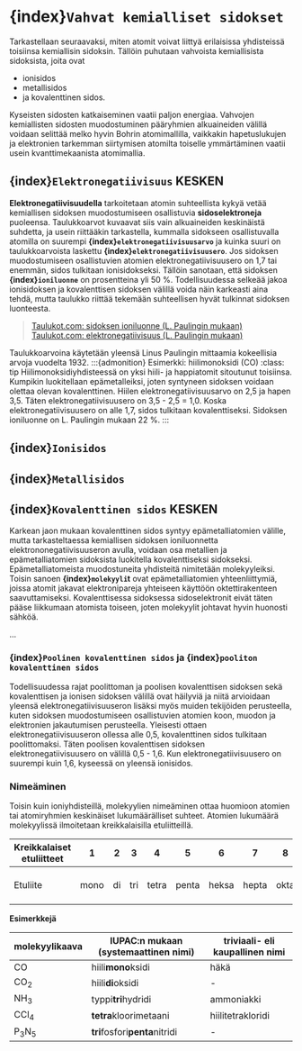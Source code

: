 # {index}`Vahvat kemialliset sidokset`

Tarkastellaan seuraavaksi, miten atomit voivat liittyä erilaisissa yhdisteissä toisiinsa kemiallisin sidoksin. Tällöin puhutaan vahvoista kemiallisista sidoksista, joita ovat
- ionisidos
- metallisidos
- ja kovalenttinen sidos.

Kyseisten sidosten katkaiseminen vaatii paljon energiaa. Vahvojen kemiallisten sidosten muodostuminen pääryhmien alkuaineiden välillä voidaan selittää melko hyvin Bohrin atomimallilla, vaikkakin hapetuslukujen ja elektronien tarkemman siirtymisen atomilta toiselle ymmärtäminen vaatii usein kvanttimekaanista atomimallia.

## {index}`Elektronegatiivisuus` KESKEN
**Elektronegatiivisuudella** tarkoitetaan atomin suhteellista kykyä vetää kemiallisen sidoksen muodostumiseen osallistuvia **sidoselektroneja** puoleensa. Taulukkoarvot kuvaavat siis vain alkuaineiden keskinäistä suhdetta, ja usein riittääkin tarkastella, kummalla sidokseen osallistuvalla atomilla on suurempi **{index}`elektronegatiivisuusarvo`** ja kuinka suuri on taulukkoarvoista laskettu **{index}`elektronegatiivisuusero`**. Jos sidoksen muodostumiseen osallistuvien atomien elektronegatiivisuusero on 1,7 tai enemmän, sidos tulkitaan ionisidokseksi. Tällöin sanotaan, että sidoksen **{index}`ioniluonne`** on prosentteina yli 50 %. Todellisuudessa selkeää jakoa ionisidoksen ja kovalenttisen sidoksen välillä voida näin karkeasti aina tehdä, mutta taulukko riittää tekemään suhteellisen hyvät tulkinnat sidoksen luonteesta.

> <a href="https://www.taulukot.com/kemia/alkuaineet/#sidoksen_ioniluonne%C2%A0%C2%A0_(l._paulingin_mukaan)" target="_blank">Taulukot.com: sidoksen ioniluonne (L. Paulingin mukaan)</a>
> <a href="https://www.taulukot.com/kemia/alkuaineet/#elektronegatiivisuus_%C2%A0_(l._paulingin_mukaan)" target="_blank">Taulukot.com: elektronegatiivisuus   (L. Paulingin mukaan)</a>

Taulukkoarvoina käytetään yleensä Linus Paulingin mittaamia kokeellisia arvoja vuodelta 1932.
:::{admonition} Esimerkki: hiilimonoksidi (CO)
:class: tip
Hiilimonoksidiyhdisteessä on yksi hiili- ja happiatomit sitoutunut toisiinsa. Kumpikin luokitellaan epämetalleiksi, joten syntyneen sidoksen voidaan olettaa olevan kovalenttinen. Hiilen elektronegatiivisuusarvo on 2,5 ja hapen 3,5. Täten elektronegatiivisuusero on 3,5 - 2,5 = 1,0. Koska elektronegatiivisuusero on alle 1,7, sidos tulkitaan kovalenttiseksi. Sidoksen ioniluonne on L. Paulingin mukaan 22 %.
:::


## {index}`Ionisidos`

## {index}`Metallisidos`

## {index}`Kovalenttinen sidos` KESKEN
Karkean jaon mukaan kovalenttinen sidos syntyy epämetalliatomien välille, mutta tarkasteltaessa kemiallisen sidoksen ioniluonnetta  elektrononegatiivisuuseron avulla, voidaan osa metallien ja epämetalliatomien sidoksista luokitella kovalenttiseksi sidokseksi. Epämetalliatomeista muodostuneita yhdisteitä nimitetään molekyyleiksi. Toisin sanoen **{index}`molekyyli`t** ovat epämetalliatomien yhteenliittymiä, joissa atomit jakavat elektronipareja yhteiseen käyttöön oktettirakenteen saavuttamiseksi. Kovalenttisessa sidoksessa sidoselektronit eivät täten pääse liikkumaan atomista toiseen, joten molekyylit johtavat hyvin huonosti sähköä.

...

### {index}`Poolinen kovalenttinen sidos` ja {index}`pooliton kovalenttinen sidos`
Todellisuudessa rajat poolittoman ja poolisen kovalenttisen sidoksen sekä kovalenttisen ja ionisen sidoksen välillä ovat häilyviä ja niitä arvioidaan yleensä elektronegatiivisuuseron lisäksi myös muiden tekijöiden perusteella, kuten sidoksen muodostumiseen osallistuvien atomien koon, muodon ja elektronien jakautumisen perusteella. Yleisesti ottaen elektronegatiivisuuseron ollessa alle 0,5, kovalenttinen sidos tulkitaan poolittomaksi. Täten poolisen kovalenttisen sidoksen elektronegatiivisuusero on välillä 0,5 - 1,6. Kun elektronegatiivisuusero on suurempi kuin 1,6, kyseessä on yleensä ionisidos.

### Nimeäminen
Toisin kuin ioniyhdisteillä, molekyylien nimeäminen ottaa huomioon atomien tai atomiryhmien keskinäiset lukumäärälliset suhteet. Atomien lukumäärä molekyylissä ilmoitetaan kreikkalaisilla etuliitteillä.

| Kreikkalaiset etuliitteet | 1    | 2  | 3   | 4     | 5     | 6     | 7     | 8    | 9                | 10   |
| ------------------------- | ---- | -- | --- | ----- | ----- | ----- | ----- | ---- | ---------------- | ---- |
| Etuliite                  | mono | di | tri | tetra | penta | heksa | hepta | okta | ennea (tai nona) | deka |

**Esimerkkejä**

| molekyylikaava             | IUPAC:n mukaan (systemaattinen nimi) | triviaali- eli kaupallinen nimi |
| -------------------------- | ------------------------------------ | ------------------------------- |
| CO                         | hiili**mono**ksidi                   | häkä                            |
| CO<sub>2</sub>             | hiili**di**oksidi                    | -                               |
| NH<sub>3</sub>             | typpi**tri**hydridi                  | ammoniakki                      |
| CCl<sub>4</sub>            | **tetra**kloorimetaani               | hiilitetrakloridi               |
| P<sub>3</sub>N<sub>5</sub> | **tri**fosfori**penta**nitridi       | -                               |